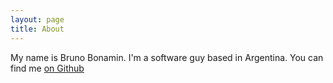 ```yaml
---
layout: page
title: About
---
```


My name is Bruno Bonamin. I'm a software guy based in Argentina. You can find me [on Github](https://github.com/bbonamin)
